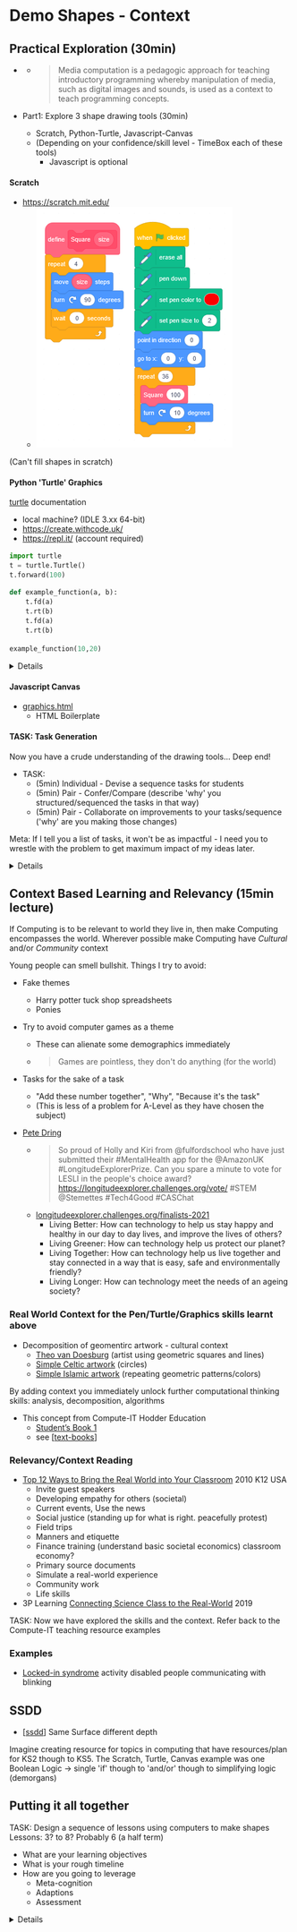 Demo Shapes - Context
=====================

Practical Exploration (30min)
---------------------

* [](https://www.cambridge.org/core/books/cambridge-handbook-of-computing-education-research/pedagogic-approaches/6B64002A4E73841A01F32EB1C17E7DE6)
    * > Media computation is a pedagogic approach for teaching introductory programming whereby manipulation of media, such as digital images and sounds, is used as a context to teach programming concepts.

* Part1: Explore 3 shape drawing tools (30min)
    * Scratch, Python-Turtle, Javascript-Canvas
    * (Depending on your confidence/skill level - TimeBox each of these tools)
        * Javascript is optional

#### Scratch

* https://scratch.mit.edu/
    * ![Scratch Pattern](./_images/scratch_algorithm_art.png)

(Can't fill shapes in scratch)

#### Python 'Turtle' Graphics

[turtle](https://docs.python.org/3/library/turtle.html) documentation

* local machine? (IDLE 3.xx 64-bit)
* https://create.withcode.uk/
* https://repl.it/ (account required)

```python
import turtle
t = turtle.Turtle()
t.forward(100)
```
```python
def example_function(a, b):
    t.fd(a)
    t.rt(b)
    t.fd(a)
    t.rt(b)

example_function(10,20)
```

<details>

Draw a square - see the repetition - use a loop

```python
def sides(sides, size):
    for i in range(sides):
        t.rt(360/sides)
        t.fd(size)
```
</details>

#### Javascript Canvas

* [graphics.html](https://github.com/calaldees/TeachProgramming/blob/master/teachprogramming/static/projects/game/graphics.html) 
    * HTML Boilerplate


#### TASK: Task Generation

Now you have a crude understanding of the drawing tools...
Deep end!

* TASK:
    * (5min) Individual - Devise a sequence tasks for students
    * (5min) Pair - Confer/Compare (describe 'why' you structured/sequenced the tasks in that way)
    * (5min) Pair - Collaborate on improvements to your tasks/sequence ('why' are you making those changes)

Meta: If I tell you a list of tasks, it won't be as impactful - I need you to wrestle with the problem to get maximum impact of my ideas later.

<details>

* Tasks
    * A function to draw (Guided Training)
        * Square
        * Triangle
        * Hexagon
        * A function to draw a shape of "number of sides"
        * Fill the shape?
    * Personal exploration? Attempt to build a function that draws ...
        * House?
        * Snowman?
        * Tree? (filled circles or triangles)?
        * [Compute-IT CPD Video Lessons: Sample Resource 3](https://www.youtube.com/watch?v=A0rxQnxEdiI&list=PL_8st1egDh7av261LnYKAe1guRlM1M9eB&index=3)
        * (More on my slant on this later)
            * The above task is cognitively interesting and creative - but is not overly a good task
    * Decompose artwork - see below
    * Marking Criteria?
    * Animate/Move the shape - draw/clear/draw
        * `turtle.tracer(n=None, delay=None)`
        * `clearscreen()`
        * `sleep(1)`


</details>


Context Based Learning and Relevancy (15min lecture)
------------------------------------

If Computing is to be relevant to world they live in, then make Computing encompasses the world. Wherever possible make Computing have _Cultural_ and/or _Community_ context

Young people can smell bullshit.
Things I try to avoid:
* Fake themes
    * Harry potter tuck shop spreadsheets
    * Ponies
* Try to avoid computer games as a theme
    * These can alienate some demographics immediately
    * > Games are pointless, they don't do anything (for the world)
* Tasks for the sake of a task
    * "Add these number together", "Why", "Because it's the task"
    * (This is less of a problem for A-Level as they have chosen the subject)


* [Pete Dring](https://twitter.com/pddring/status/1405890060013146118)
    * > So proud of Holly and Kiri from @fulfordschool
      > who have just submitted their #MentalHealth app for the @AmazonUK
      > #LongitudeExplorerPrize. Can you spare a minute to vote for LESLI in the people's choice award? https://longitudeexplorer.challenges.org/vote/ 
      > #STEM @Stemettes #Tech4Good #CASChat
    * [longitudeexplorer.challenges.org/finalists-2021](https://longitudeexplorer.challenges.org/finalists-2021/)
        * Living Better: How can technology to help us stay happy and healthy in our day to day lives, and improve the lives of others?
        * Living Greener: How can technology help us protect our planet?
        * Living Together: How can technology help us live together and stay connected in a way that is easy, safe and environmentally friendly?
        * Living Longer: How can technology meet the needs of an ageing society?


### Real World Context for the Pen/Turtle/Graphics skills learnt above
* Decomposition of geomentirc artwork - cultural context
    * [Theo van Doesburg](https://www.google.com/search?q=Theo+van+Doesburg&tbm=isch) (artist using geometric squares and lines)
    * [Simple Celtic artwork](https://www.google.com/search?q=simple+celtic+artwork&tbm=isch) (circles)
    * [Simple Islamic artwork](https://www.google.com/search?q=simple+islamic+artwork&tbm=isch) (repeating geometric patterns/colors)

By adding context you immediately unlock further computational thinking skills: analysis, decomposition, algorithms

* This concept from Compute-IT Hodder Education
    * [Student’s Book 1](https://www.hoddereducation.com/media/Documents/ICT/801921-Compute-IT-sample-pages_1.pdf)
    * see [[text-books]]


### Relevancy/Context Reading

* [Top 12 Ways to Bring the Real World into Your Classroom](https://www.teachhub.com/classroom-activities/2010/05/top-12-ways-to-bring-the-real-world-into-your-classroom/) 2010 K12 USA
    * Invite guest speakers
    * Developing empathy for others (societal)
    * Current events, Use the news
    * Social justice (standing up for what is right. peacefully protest)
    * Field trips
    * Manners and etiquette
    * Finance training (understand basic societal economics) classroom economy?
    * Primary source documents
    * Simulate a real-world experience
    * Community work
    * Life skills
* 3P Learning [Connecting Science Class to the Real-World](https://www.3plearning.com/blog/connecting-science-class-real-world/) 2019 

TASK: Now we have explored the skills and the context. Refer back to the Compute-IT teaching resource examples

### Examples
* [Locked-in syndrome](https://teachinglondoncomputing.files.wordpress.com/2014/01/activity-lockedin.pdf) activity disabled people communicating with blinking


SSDD
----

* [[ssdd]] Same Surface different depth 

Imagine creating resource for topics in computing that have resources/plan for KS2 though to KS5.
The Scratch, Turtle, Canvas example was one
Boolean Logic -> single 'if' though to 'and/or' though to simplifying logic (demorgans)


Putting it all together
-----------------------

TASK: Design a sequence of lessons using computers to make shapes
Lessons: 3? to 8? Probably 6 (a half term)
* What are your learning objectives
* What is your rough timeline
* How are you going to leverage
    * Meta-cognition
    * Adaptions
    * Assessment



<details>

My unstructured notes - some ideas

#5/4-AdaptTeach-LearnThat-no_separate_tasks_ssdd
SSDD - Same Surface, Different Depth
Differentiation works best when class's are not working on unrelated tasks
#5/h-AdaptTeach-LearnHow-no_separate_tasks_ssdd

* Goal
    * To recreate algorithmically the artwork of a culture or artist
* Technical Goal(s)
    * A reusable function/subroutine to create a shape
        * that takes parameters for size and number of sides
    * Compose a new shape from multiple shapes
* Knowledge goal(s)
    * Understand the concept of (but maybe not do) recursion - drawing a smaller shape within a shape

* Meta
    * What can I already do
    * What am I aiming for? What could be a step towards that aim (even if it's small)?
    * Where can 'I' find more information/support on xxx


* Peer mark
    * 2x
    * Teacher moderates each marker and gives feedback to marker
    * Practice run to ensure everyone knows what they are doing
* Peer assessment criteria (for peer verbal presentation) 
    * Tools
        * Function
        * Parameters
        * Iteration
        * Recursion?
    * Decomposition
        * What shapes did you identify
        * How did re-create them
        * Use of documentation/reference
    * Meta
        * What bits was I able to solve myself - what bits did I need help with
        * What improvement could you make in future
        * What real life jobs would use these skills

</details>




[//begin]: # "Autogenerated link references for markdown compatibility"
[text-books]: text-books.md "Text Books"
[ssdd]: ssdd.md "Same Surface - Different Depth"
[//end]: # "Autogenerated link references"